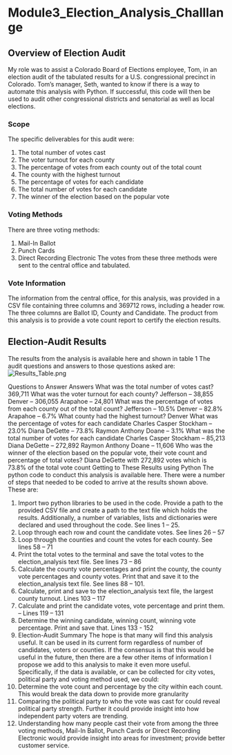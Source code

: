 # Module3_Election_Analysis_Challlange
## Overview of Election Audit
My role was to assist a Colorado Board of Elections employee, Tom, in an election audit of the tabulated results for a U.S. congressional precinct in Colorado. Tom’s manager, Seth, wanted to know if there is a way to automate this analysis with Python. If successful, this code will then be used to audit other congressional districts and senatorial as well as local elections.

### Scope
The specific deliverables for this audit were:
1.	The total number of votes cast
2.	The voter turnout for each county
3.	The percentage of votes from each county out of the total count
4.	The county with the highest turnout
5.	The percentage of votes for each candidate
6.	The total number of votes for each candidate
7.	The winner of the election based on the popular vote

### Voting Methods
There are three voting methods:
1.	Mail-In Ballot
2.	Punch Cards
3.	Direct Recording Electronic
The votes from these three methods were sent to the central office and tabulated.

### Vote Information
The information from the central office, for this analysis, was provided in a CSV file containing three columns and 369712 rows, including a header row. The three columns are Ballot ID, County and Candidate.
The product from this analysis is to provide a vote count report to certify the election results.

## Election-Audit Results
The results from the analysis is available here and shown in table 1
The audit questions and answers to those questions asked are:
![Results_Table.png](./Module3_Election_Analysis_Challlange/blob/master/Challenge_analysis/Results_table.png)


Questions to Answer	Answers
What was the total number of votes cast?	369,711
What was the voter turnout for each county?	Jefferson – 38,855
Denver – 306,055
Arapahoe – 24,801
What was the percentage of votes from each county out of the total count?	Jefferson – 10.5%
Denver – 82.8%
Arapahoe – 6.7%
What county had the highest turnout?	Denver
What was the percentage of votes for each candidate	Charles Casper Stockham – 23.0%
Diana DeGette – 73.8%
Raymon Anthony Doane – 3.1%
What was the total number of votes for each candidate	Charles Casper Stockham – 85,213
Diana DeGette – 272,892
Raymon Anthony Doane – 11,606
Who was the winner of the election based on the popular vote, their vote count and percentage of total votes?	Diana DeGette with 272,892 votes which is 73.8% of the total vote count
Getting to These Results using Python
The python code to conduct this analysis is available here.  There were a number of steps that needed to be coded to arrive at the results shown above. These are:
1.	Import two python libraries to be used in the code. Provide a path to the provided CSV file and create a path to the text file which holds the results. Additionally, a number of variables, lists and dictionaries were declared and used throughout the code. See lines 1 – 25.
2.	Loop through each row and count the candidate votes. See lines 26 – 57
3.	Loop through the counties and count the votes for each county. See lines 58 – 71
4.	Print the total votes to the terminal and save the total votes to the election_analysis text file. See lines 73 – 86
5.	Calculate the county vote percentages and print the county, the county vote percentages and county votes. Print that and save it to the  election_analysis text file. See lines 88 – 101.
6.	Calculate, print and save to the election_analysis text file, the largest county turnout. Lines 103 – 117
7.	Calculate and print the candidate votes, vote percentage and print them. – Lines 119 – 131
8.	Determine the winning candidate, winning count, winning vote percentage. Print and save that. Lines 133 - 152
9.	Election-Audit Summary
The hope is that many will find this analysis useful. It can be used in its current form regardless of number of candidates, voters or counties. If the consensus is that this would be useful in the future, then there are a few other items of information I propose we add to this analysis to make it even more useful.
Specifically, if the data is available, or can be collected for city votes, political party and voting method used, we could:
1.	Determine the vote count and percentage by the city within each count. This would break the data down to provide more granularity
2.	Comparing the political party to who the vote was cast for could reveal political party strength. Further it could provide insight into how independent party voters are trending.
3.	Understanding how many people cast their vote from among the three voting methods, Mail-In Ballot, Punch Cards or Direct Recording Electronic would provide insight into areas for investment; provide better customer service.
